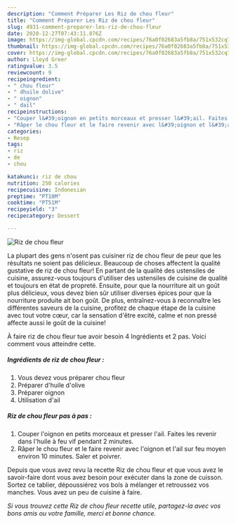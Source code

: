 ```yaml
---
description: "Comment Préparer Les Riz de chou fleur"
title: "Comment Préparer Les Riz de chou fleur"
slug: 4931-comment-preparer-les-riz-de-chou-fleur
date: 2020-12-27T07:43:11.876Z
image: https://img-global.cpcdn.com/recipes/76a0f02683a5fb8a/751x532cq70/riz-de-chou-fleur-photo-principale-de-la-recette.jpg
thumbnail: https://img-global.cpcdn.com/recipes/76a0f02683a5fb8a/751x532cq70/riz-de-chou-fleur-photo-principale-de-la-recette.jpg
cover: https://img-global.cpcdn.com/recipes/76a0f02683a5fb8a/751x532cq70/riz-de-chou-fleur-photo-principale-de-la-recette.jpg
author: Lloyd Greer
ratingvalue: 3.5
reviewcount: 9
recipeingredient:
- " chou fleur"
- " dhuile dolive"
- " oignon"
- " dail"
recipeinstructions:
- "Couper l&#39;oignon en petits morceaux et presser l&#39;ail. Faites les revenir dans l&#39;huile à feu vif pendant 2 minutes."
- "Râper le chou fleur et le faire revenir avec l&#39;oignon et l&#39;ail sur feu moyen environ 10 minutes. Saler et poivrer."
categories:
- Resep
tags:
- riz
- de
- chou

katakunci: riz de chou 
nutrition: 250 calories
recipecuisine: Indonesian
preptime: "PT10M"
cooktime: "PT51M"
recipeyield: "3"
recipecategory: Dessert

---
```



![Riz de chou fleur](https://img-global.cpcdn.com/recipes/76a0f02683a5fb8a/751x532cq70/riz-de-chou-fleur-photo-principale-de-la-recette.jpg)

La plupart des gens n'osent pas cuisiner riz de chou fleur de peur que les résultats ne soient pas délicieux. Beaucoup de choses affectent la qualité gustative de riz de chou fleur! En partant de la qualité des ustensiles de cuisine, assurez-vous toujours d'utiliser des ustensiles de cuisine de qualité et toujours en état de propreté. Ensuite, pour que la nourriture ait un goût plus délicieux, vous devez bien sûr utiliser diverses épices pour que la nourriture produite ait bon goût. De plus, entraînez-vous à reconnaître les différentes saveurs de la cuisine, profitez de chaque étape de la cuisine avec tout votre cœur, car la sensation d'être excité, calme et non pressé affecte aussi le goût de la cuisine!

<!--inarticleads1-->

À faire riz de chou fleur tue avoir besoin 4 Ingrédients et 2 pas. Voici comment vous atteindre cette.

##### Ingrédients de riz de chou fleur :

1. Vous devez vous préparer  chou fleur
1. Préparer  d&#39;huile d&#39;olive
1. Préparer  oignon
1. Utilisation  d&#39;ail




<!--inarticleads2-->

##### Riz de chou fleur pas à pas :

1. Couper l&#39;oignon en petits morceaux et presser l&#39;ail. Faites les revenir dans l&#39;huile à feu vif pendant 2 minutes.
1. Râper le chou fleur et le faire revenir avec l&#39;oignon et l&#39;ail sur feu moyen environ 10 minutes. Saler et poivrer.




<!--inarticleads1-->

<p>
Depuis que vous avez revu la recette Riz de chou fleur et que vous avez le savoir-faire dont vous avez besoin pour exécuter dans la zone de cuisson. Sortez ce tablier, dépoussiérez vos bols à mélanger et retroussez vos manches. Vous avez un peu de cuisine à faire.
</p>

<p>
<i>Si vous trouvez cette Riz de chou fleur recette utile, partagez-la avec vos bons amis ou votre famille, merci et bonne chance.</i>
</p>
